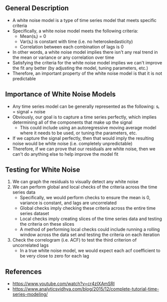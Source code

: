 ## General Description
- A white noise model is a type of time series model that meets specific criteria
- Specifically, a white noise model meets the following criteria:
	- Mean(sᵢ) = 0
	- Var(sᵢ) is constant with time (i.e. no heteroskedasticity)
	- Correlation between each combination of lags is 0
- In other words, a white noise model implies there isn't any real trend in the mean or variance or any correlation over time
- Satisfying the criteria for the white noise model implies we can't improve the fit any better (by adjusting the model, tuning parameters, etc.)
- Therefore, an important property of the white noise model is that it is not predictable

## Importance of White Noise Models
- Any time series model can be generally represented as the following: sᵢ = signal + noise
- Obviously, our goal is to capture a time series perfectly, which implies determining all of the components that make up the signal
	- This could include using an autoregressive moving average model where it needs to be used, or tuning the parameters, etc.
- If we capture the signal perfectly, then that would imply the resulting noise would be white noise (i.e. completely unpredictable)
- Therefore, if we can prove that our residuals are white noise, then we can't do anything else to help improve the model fit

## Testing for White Noise
1. We can graph the residuals to visually detect any white noise
2. We can perform global and local checks of the criteria across the time series data
	- Specifically, we would perform checks to ensure the mean is 0, variance is constant, and lags are uncorrelated
	- Global checks imply checking these criteria across the entire time series dataset
	- Local checks imply creating slices of the time series data and testing the criteria on these slices
	- A method of performing local checks could include running a rolling window across the data set and testing the criteria on each iteration
3. Check the correlogram (i.e. ACF) to test the third criterion of uncorrelated lags
	- In a true white noise model, we would expect each acf coefficient to be very close to zero for each lag

## References
- https://www.youtube.com/watch?v=cr4zIXAmSRI
- https://www.analyticsvidhya.com/blog/2015/12/complete-tutorial-time-series-modeling/
